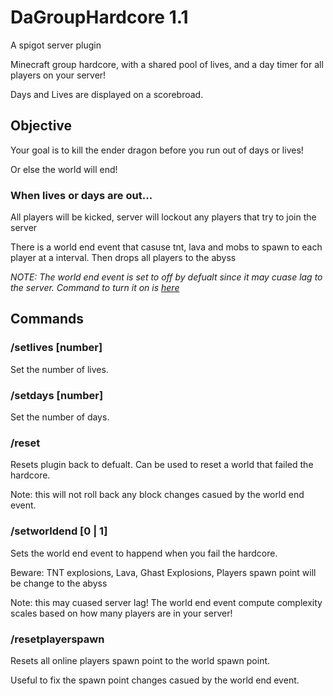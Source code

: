 # DaGroupHardcore 1.1
A spigot server plugin

Minecraft group hardcore, with a shared pool of lives, and a day timer for all players on your server!

Days and Lives are displayed on a scorebroad.

## Objective

Your goal is to kill the ender dragon before you run out of days or lives! 

Or else the world will end!

### When lives or days are out...

All players will be kicked, server will lockout any players that try to join the server

There is a world end event that casuse tnt, lava and mobs to spawn to each player at a interval. Then drops all players to the abyss

*NOTE: The world end event is set to off by defualt since it may cuase lag to the server. Command to turn it on is [here](https://github.com/lejara/LaGroupHardcore/blob/master/README.md#setworldend-0--1)*


## Commands

### /setlives [number]

Set the number of lives.

### /setdays [number]

Set the number of days.

### /reset

Resets plugin back to defualt. Can be used to reset a world that failed the hardcore.

Note: this will not roll back any block changes casued by the world end event.
   
### /setworldend [0 | 1]

Sets the world end event to happend when you fail the hardcore.

Beware: TNT explosions, Lava, Ghast Explosions, Players spawn point will be change to the abyss

Note: this may cuased server lag! The world end event compute complexity scales based on how many players are in your server!

### /resetplayerspawn

Resets all online players spawn point to the world spawn point.

Useful to fix the spawn point changes casued by the world end event.

